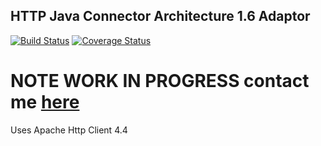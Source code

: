 ## HTTP Java Connector Architecture 1.6 Adaptor

[![Build Status](http://ec2-52-5-86-189.compute-1.amazonaws.com/job/http-jca/badge/icon?style=plastic)](http://ec2-52-5-86-189.compute-1.amazonaws.com/job/http-jca/) [![Coverage Status](https://coveralls.io/repos/ozoli/http-jca-adaptor/badge.svg?branch=develop)](https://coveralls.io/r/ozoli/http-jca-adaptor?branch=develop)

# NOTE WORK IN PROGRESS contact me [here](http://twitter.com/aussieollie)

Uses Apache Http Client 4.4


